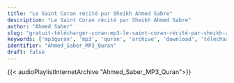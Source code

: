 ```yaml
---
title: "Le Saint Coran récité par Sheikh Ahmed Sabre"
description: "Le Saint Coran récité par Sheikh Ahmed Sabre"
author: "Ahmed Saber"
slug: "gratuit-télécharger-coran-mp3-le-saint-coran-récité-par-sheikh-ahmed-sabre"
keywords: ['mp3quran', 'mp3', 'quran', 'archive', 'download', 'télécharger', 'coran', 'islam', 'Ahmed', 'Saber', 'ahmad', 'sabir', 'ahmid', 'أحمد', 'صابر', 'قرآن', 'مصحف', 'مرتل', 'مجود', 'القرآن', 'الكريم', 'المصحف', 'المرتل', 'المجود', 'إسلام', 'تحميل']
identifier: "Ahmed_Saber_MP3_Quran"
draft: false
---
```


{{< audioPlaylistInternetArchive "Ahmed_Saber_MP3_Quran">}}
